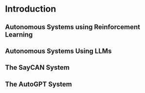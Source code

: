# Introduction

## Autonomous Systems using Reinforcement Learning

## Autonomous Systems Using LLMs

## The SayCAN System

## The AutoGPT System
